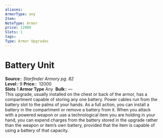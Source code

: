```yaml
---
aliases: 
ArmorType: any
Item:
NoteType: Armor
price: 12000
Slots: 1
tags: 
Type: Armor Upgrades
---
```


# Battery Unit

**Source**:: _Starfinder Armory pg. 82_  
**Level**:: 9
**Price**::  12000  
**Slots** 1 **Armor Type** Any 
**Bulk**:: —  
This upgrade, usually installed on the chest or back of the armor, has a compartment capable of storing any one battery. Power cables run from the battery slot to the palms of your hands. As a full action, you can install a battery in the compartment or remove a battery from it. When you attack with a powered weapon or use a technological item you are holding in your hand, you can expend charges from the battery stored in the upgrade rather than the weapon or item’s own battery, provided that the item is capable of using a battery of that capacity.
